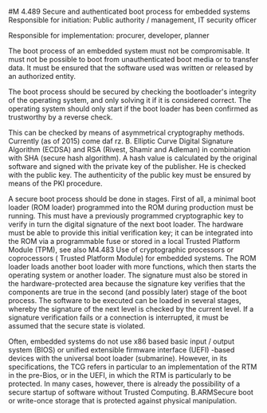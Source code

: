 #M 4.489 Secure and authenticated boot process for embedded systems
Responsible for initiation: Public authority / management, IT security officer

Responsible for implementation: procurer, developer, planner

The boot process of an embedded system must not be compromisable. It must not be possible to boot from unauthenticated boot media or to transfer data. It must be ensured that the software used was written or released by an authorized entity.

The boot process should be secured by checking the bootloader's integrity of the operating system, and only solving it if it is considered correct. The operating system should only start if the boot loader has been confirmed as trustworthy by a reverse check.

This can be checked by means of asymmetrical cryptography methods. Currently (as of 2015) come daf rz. B. Elliptic Curve Digital Signature Algorithm (ECDSA) and RSA (Rivest, Shamir and Adleman) in combination with SHA (secure hash algorithm). A hash value is calculated by the original software and signed with the private key of the publisher. He is checked with the public key. The authenticity of the public key must be ensured by means of the PKI procedure.

A secure boot process should be done in stages. First of all, a minimal boot loader (ROM loader) programmed into the ROM during production must be running. This must have a previously programmed cryptographic key to verify in turn the digital signature of the next boot loader. The hardware must be able to provide this initial verification key; it can be integrated into the ROM via a programmable fuse or stored in a local Trusted Platform Module (TPM), see also M4.483 Use of cryptographic processors or coprocessors ( Trusted Platform Module) for embedded systems. The ROM loader loads another boot loader with more functions, which then starts the operating system or another loader. The signature must also be stored in the hardware-protected area because the signature key verifies that the components are true in the second (and possibly later) stage of the boot process. The software to be executed can be loaded in several stages, whereby the signature of the next level is checked by the current level. If a signature verification fails or a connection is interrupted, it must be assumed that the secure state is violated.

Often, embedded systems do not use x86 based basic input / output system (BIOS) or unified extensible firmware interface (UEFI) -based devices with the universal boot loader (submarine). However, in its specifications, the TCG refers in particular to an implementation of the RTM in the pre-Bios, or in the UEFI, in which the RTM is particularly to be protected. In many cases, however, there is already the possibility of a secure startup of software without Trusted Computing. B.ARMSecure boot or write-once storage that is protected against physical manipulation.



